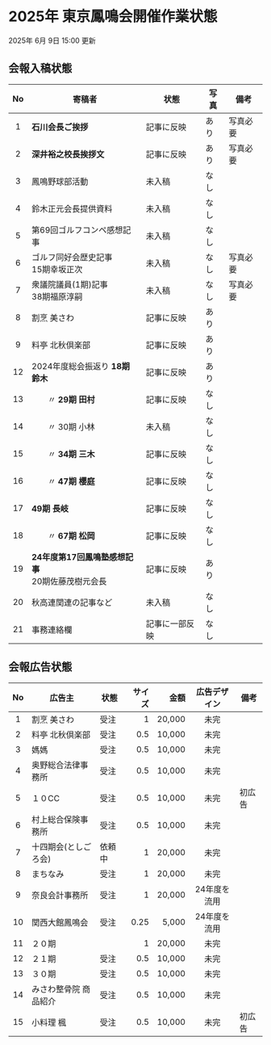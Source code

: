 # 2025年 東京鳳鳴会開催作業状態
2025年 6月 9日 15:00 更新
## 会報入稿状態
| No |  寄稿者      | 状態 | 写真 | 備考 |
|:---:|     ---     | --- | --- |---|
|  1 |**石川会長ご挨拶**	| 記事に反映 | あり |写真必要 |
|  2 |**深井裕之校長挨拶文** | 記事に反映 |	あり | 写真必要 |
|  3 |鳳鳴野球部活動	|  未入稿 | なし | | |
|  4 |鈴木正元会長提供資料 | 未入稿 | なし | |	
|  5 |第69回ゴルフコンペ感想記事 | 未入稿 | なし | |
|  6 |ゴルフ同好会歴史記事<br/>15期幸坂正次 | 未入稿 | なし |写真必要 |
|  7 |衆議院議員(1期)記事<br/>38期福原淳嗣 | 未入稿 | なし | 写真必要 |
|  8 |割烹 美さわ	 | 記事に反映 |あり| |
|  9 |料亭 北秋倶楽部 |	 記事に反映 |あり | |
| 12 |2024年度総会振返り **18期 鈴木** |記事に反映 | あり | |
| 13 |　　〃	**29期 田村** | 記事に反映 | なし | |
| 14 |　　〃	30期 小林 | 未入稿 | なし | |
| 15 |　　〃	**34期 三木** | 記事に反映 | なし | |
| 16 |　　〃	**47期 櫻庭** | 記事に反映 | なし | |
| 17 |           **49期 長岐**  |記事に反映 |なし||
| 18 |　　〃	**67期 松岡** | 記事に反映 | なし | |
| 19 |**24年度第17回鳳鳴塾感想記事**<br/>20期佐藤茂樹元会長 |記事に反映 | あり| |
| 20 |秋高連関連の記事など  | 未入稿 | なし | |
| 21 |事務連絡欄          |	 記事に一部反映 | なし | |



## 会報広告状態
| No  |     広告主   | 状態 | サイズ | 金額  |広告デザイン|備考|
|:---:|    ---     | --- | ---:   | ---: | :---:    |---|
|  1 |割烹 美さわ     | 受注 | 1   | 20,000 | 未完 | |
|  2 |料亭 北秋倶楽部  | 受注 | 0.5  |10,000 |未完 | |
|  3 |媽媽            | 受注 |0.5  |10,000 |未完 | |
|  4 |奥野総合法律事務所 | 受注 | 0.5  |10,000 |未完 | |
|  5 |１０CC           | 受注 | 0.5  |10,000 |未完 |初広告|
|  6 |村上総合保険事務所  | 受注 | 0.5  |10,000 |未完 | |
|  7 |十四期会(としごろ会) | 依頼中 | 1  |20,000 |未完 | |
|  8 |まちなみ           | 受注 |1  |20,000 |未完 | |
|  9 |奈良会計事務所      | 受注 | 1  |20,000 |24年度を流用 | |
| 10 |関西大館鳳鳴会     | 受注 | 0.25 |5,000 |24年度を流用 | |
| 11 |２０期            |  | 1 |20,000 |未完 | |
| 12 |２１期            | 受注 | 0.5 |10,000 |未完 | |
| 13 |３０期            | 受注 | 0.5 |10,000 |未完 | |
| 14 |みさわ整骨院 商品紹介 |受注  |0.5 |10,000 |未完 | |
| 15 |小料理 楓           | 受注 |0.5 |10,000 |未完 |初広告 |


